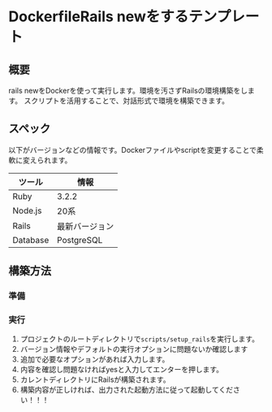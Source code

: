 # DockerfileRails newをするテンプレート

## 概要
rails newをDockerを使って実行します。環境を汚さずRailsの環境構築をします。
スクリプトを活用することで、対話形式で環境を構築できます。

## スペック

以下がバージョンなどの情報です。Dockerファイルやscriptを変更することで柔軟に変えられます。

|ツール|情報|
|---|---|
|Ruby|3.2.2|
|Node.js|20系|
|Rails|最新バージョン|
|Database|PostgreSQL|

## 構築方法

### 準備

### 実行

1. プロジェクトのルートディレクトリで`scripts/setup_rails`を実行します。
2. バージョン情報やデフォルトの実行オプションに問題ないか確認します
3. 追加で必要なオプションがあれば入力します。
4. 内容を確認し問題なければyesと入力してエンターを押します。
5. カレントディレクトリにRailsが構築されます。
6. 構築内容が正しければ、出力された起動方法に従って起動してください！！！
